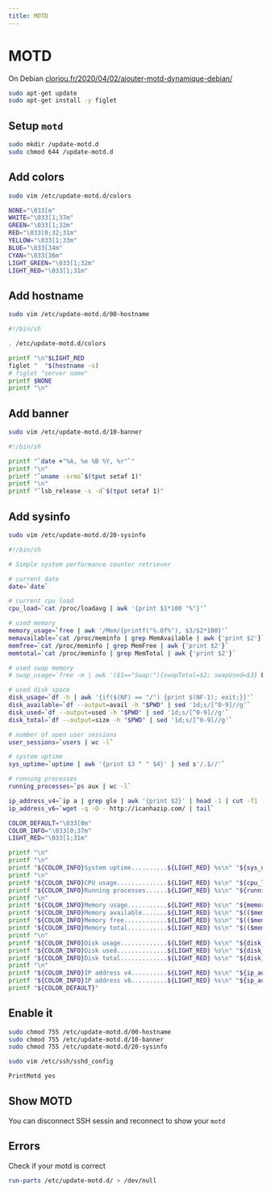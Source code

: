 ```yaml
---
title: MOTD
---
```


# MOTD

On Debian [cloriou.fr/2020/04/02/ajouter-motd-dynamique-debian/](https://cloriou.fr/2020/04/02/ajouter-motd-dynamique-debian/)

```bash
sudo apt-get update
sudo apt-get install -y figlet
```

## Setup `motd`

```bash
sudo mkdir /update-motd.d
sudo chmod 644 /update-motd.d
```

## Add colors

```bash
sudo vim /etc/update-motd.d/colors
```

```bash [/etc/update-motd.d/colors]
NONE="\033[m"
WHITE="\033[1;37m"
GREEN="\033[1;32m"
RED="\033[0;32;31m"
YELLOW="\033[1;33m"
BLUE="\033[34m"
CYAN="\033[36m"
LIGHT_GREEN="\033[1;32m"
LIGHT_RED="\033[1;31m"
```

## Add hostname

```bash
sudo vim /etc/update-motd.d/00-hostname
```

```bash [/etc/update-motd.d/00-hostname]
#!/bin/sh

. /etc/update-motd.d/colors

printf "\n"$LIGHT_RED
figlet "  "$(hostname -s)
# figlet "server name"
printf $NONE
printf "\n"
```

## Add banner

```bash
sudo vim /etc/update-motd.d/10-banner
```

```bash [/etc/update-motd.d/10-banner]
#!/bin/sh

printf "`date +"%A, %e %B %Y, %r"`"
printf "\n"
printf "`uname -srmo`$(tput setaf 1)"
printf "\n"
printf "`lsb_release -s -d`$(tput setaf 1)"
```

## Add sysinfo

```bash
sudo vim /etc/update-motd.d/20-sysinfo
```

```bash [/etc/update-motd.d/20-sysinfo]
#!/bin/sh

# Simple system performance counter retriever

# current date
date=`date`

# current cpu load
cpu_load=`cat /proc/loadavg | awk '{print $1*100 "%"}'`

# used memory
memory_usage=`free | awk '/Mem/{printf("%.0f%"), $3/$2*100}'`
memavailable=`cat /proc/meminfo | grep MemAvailable | awk {'print $2'}`
memfree=`cat /proc/meminfo | grep MemFree | awk {'print $2'}`
memtotal=`cat /proc/meminfo | grep MemTotal | awk {'print $2'}`

# used swap memory
# swap_usage=`free -m | awk '($1=="Swap:"){swapTotal=$2; swapUsed=$3} END{printf "%.1f%%", swapUsed/swapTotal * 100}'`

# used disk space
disk_usage=`df -h | awk '{if($(NF) == "/") {print $(NF-1); exit;}}'`
disk_available=`df --output=avail -h "$PWD" | sed '1d;s/[^0-9]//g'`
disk_used=`df --output=used -h "$PWD" | sed '1d;s/[^0-9]//g'`
disk_total=`df --output=size -h "$PWD" | sed '1d;s/[^0-9]//g'`

# number of open user sessions
user_sessions=`users | wc -l`

# system uptime
sys_uptime=`uptime | awk '{print $3 " " $4}' | sed s'/.$//'`

# running processes
running_processes=`ps aux | wc -l`

ip_address_v4=`ip a | grep glo | awk '{print $2}' | head -1 | cut -f1 -d/`
ip_address_v6=`wget -q -O - http://icanhazip.com/ | tail`

COLOR_DEFAULT="\033[0m"
COLOR_INFO="\033[0;37m"
LIGHT_RED="\033[1;31m"

printf "\n"
printf "\n"
printf "${COLOR_INFO}System uptime..........${LIGHT_RED} %s\n" "${sys_uptime}"
printf "\n"
printf "${COLOR_INFO}CPU usage..............${LIGHT_RED} %s\n" "${cpu_load}"
printf "${COLOR_INFO}Running processes......${LIGHT_RED} %s\n" "${running_processes}"
printf "\n"
printf "${COLOR_INFO}Memory usage...........${LIGHT_RED} %s\n" "${memory_usage}"
printf "${COLOR_INFO}Memory available.......${LIGHT_RED} %s\n" "$(($memavailable/1024)) MB"
printf "${COLOR_INFO}Memory free............${LIGHT_RED} %s\n" "$(($memfree/1024)) MB"
printf "${COLOR_INFO}Memory total...........${LIGHT_RED} %s\n" "$(($memtotal/1024)) MB"
printf "\n"
printf "${COLOR_INFO}Disk usage.............${LIGHT_RED} %s\n" "${disk_usage}"
printf "${COLOR_INFO}Disk used..............${LIGHT_RED} %s\n" "${disk_used} GB"
printf "${COLOR_INFO}Disk total.............${LIGHT_RED} %s\n" "${disk_total} GB"
printf "\n"
printf "${COLOR_INFO}IP address v4..........${LIGHT_RED} %s\n" "${ip_address_v4}"
printf "${COLOR_INFO}IP address v6..........${LIGHT_RED} %s\n" "${ip_address_v6}"
printf "${COLOR_DEFAULT}"
```

## Enable it

```bash
sudo chmod 755 /etc/update-motd.d/00-hostname
sudo chmod 755 /etc/update-motd.d/10-banner
sudo chmod 755 /etc/update-motd.d/20-sysinfo
```

```bash
sudo vim /etc/ssh/sshd_config
```

```bash [/etc/ssh/sshd_config]
PrintMotd yes
```

## Show MOTD

You can disconnect SSH sessin and reconnect to show your `motd`

## Errors

Check if your motd is correct

```bash
run-parts /etc/update-motd.d/ > /dev/null
```
